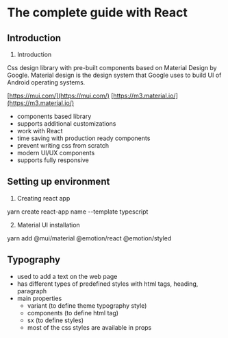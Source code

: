 # The complete guide with React

## Introduction

1. Introduction

Css design library with pre-built components based on Material Design by Google.
Material design is the design system that Google uses to build UI of Android operating systems.

[https://mui.com/](https://mui.com/)
[https://m3.material.io/](https://m3.material.io/)

- components based library
- supports additional customizations
- work with React
- time saving with production ready components
- prevent writing css from scratch
- modern UI/UX components
- supports fully responsive

## Setting up environment

1. Creating react app

yarn create react-app name --template typescript

2. Material UI installation

yarn add @mui/material @emotion/react @emotion/styled

## Typography

- used to add a text on the web page
- has different types of predefined styles with html tags, heading, paragraph
- main properties
    - variant (to define theme typography style)
    - components (to define html tag)
    - sx (to define styles)
    - most of the css styles are available in props
